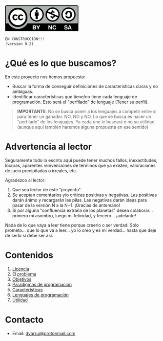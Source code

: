 
![CC_BY-NC-SA](images/by-nc-sa.svg)

```
EN CONSTRUCCIÓN!!!
(version 0.2)
```


# ¿Qué es lo que buscamos?

En este proyecto nos hemos propuesto:
* Buscar la forma de conseguir definiciones de características claras y no ambiguas.
* Identificar características que tiene/no tiene cada lenguaje de programación. Esto será el "perfilado" de lenguaje (Tener su perfil).

> **IMPORTANTE**: No se busca poner a los lenguajes a competir entre sí para tener un ganador. NO, NO y NO. Lo que se busca es hacer un "perfilado" de los lenguajes. Ya cada uno le buscará o no su utilidad (aunque aquí también haremos alguna propuesta en ese sentido)

# Advertencia al lector

Seguramente todo lo escrito aquí puede tener muchos fallos, inexactitudes, locuras, aparentes reinvenciones de términos que ya existen, valoraciones de jucio precipitadas o irreales, etc.

Agradezco al lector:
1. Que sea lector de este "proyecto".
2. Se aceptan comentarios y/o críticas positivas y negativas. Las positivas darán ánimo y recargarán las pilas. Las negativas darán ideas para pasar de la versión N a la N+1. ¡Gracias de antemano!
3. Si por alguna "confluencia extraña de los planetas" desea colaborar... primero mi asombro, luego mi felicidad, y tercero... ¡adelante!

Nada de lo que vaya a leer tiene porque creerlo o ser verdad. Sólo prometo... que lo que va a leer... yo lo creo y es mi verdad... hasta que deje de serlo si debe ser así.

# Contenidos

1. [Licencia](LICENSE.md)
1. El [problema](docs/problema.md)
1. [Objetivos](docs/objetivos.md)
1. [Paradigmas de programación](docs/paradigmas/README.md)
1. [Características](docs/features/README.md)
1. [Lenguajes de programación](docs/langs/README.md)
1. [Utilidad](docs/utilidad.md)

# Contacto

* Email: dvarrui@protonmail.com
